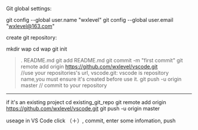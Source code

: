 Git global settings:

git config --global user.name "wxlevel" 
git config --global user.email "wxlevel@163.com"

create git repository:

mkdir wap
cd wap
git init
>. README.md
git add README.md
git commit -m "first commit"
git remote add origin https://github.com/wxlevel/vscode.git   
//use your repositories's url,  vscode.git: vscode is repository name,you must ensure it's created before use it.
git push -u origin master  // commit to your repository
 
 ---

if it's an existing project
cd existing_git_repo
git remote add origin https://github.com/wxlevel/vscode.git 
git push -u origin master

useage in VS Code 
 click （＋）, 
 commit, enter some infomation, 
 push

 
